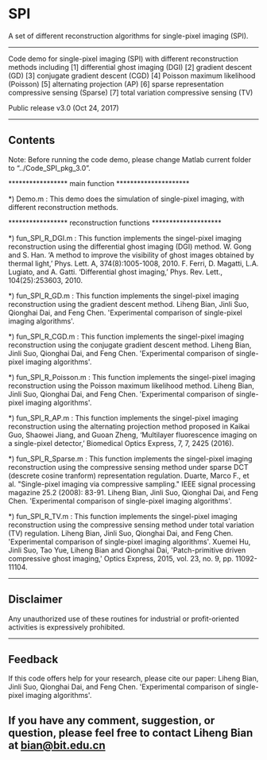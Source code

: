 # SPI
A set of different reconstruction algorithms for single-pixel imaging (SPI).

--------------------------------------------------------------------------------------------------------------------------

Code demo for single-pixel imaging (SPI) with different reconstruction methods including
[1] differential ghost imaging (DGI)
[2] gradient descent (GD)
[3] conjugate gradient descent (CGD)
[4] Poisson maximum likelihood (Poisson)
[5] alternating projection (AP)
[6] sparse representation compressive sensing (Sparse)
[7] total variation compressive sensing (TV)


Public release v3.0 (Oct 24, 2017) 

------------------------------------------------------------------------------------------------------------------------------------
 Contents
------------------------------------------------------------------------------------------------------------------------------------
Note: Before running the code demo, please change Matlab current folder to “../Code_SPI_pkg_3.0”.


***************** main function *********************

*) Demo.m                : This demo does the simulation of single-pixel imaging, with different reconstruction methods.

***************** reconstruction functions ********************

*) fun_SPI_R_DGI.m       : This function implements the singel-pixel imaging reconstruction using the differential ghost imaging (DGI) method.
W. Gong and S. Han. ‘A method to improve the visibility of ghost images obtained by thermal light,’ Phys. Lett. A, 374(8):1005-1008, 2010.
F. Ferri, D. Magatti, L.A. Lugiato, and A. Gatti. ‘Differential ghost imaging,’ Phys. Rev. Lett., 104(25):253603, 2010.

*) fun_SPI_R_GD.m        : This function implements the singel-pixel imaging reconstruction using the gradient descent method.
Liheng Bian, Jinli Suo, Qionghai Dai, and Feng Chen. 'Experimental comparison of single-pixel imaging algorithms'.

*) fun_SPI_R_CGD.m       : This function implements the singel-pixel imaging reconstruction using the conjugate gradient descent method.
Liheng Bian, Jinli Suo, Qionghai Dai, and Feng Chen. 'Experimental comparison of single-pixel imaging algorithms'.

*) fun_SPI_R_Poisson.m   : This function implements the singel-pixel imaging reconstruction using the Poisson maximum likelihood method.
Liheng Bian, Jinli Suo, Qionghai Dai, and Feng Chen. 'Experimental comparison of single-pixel imaging algorithms'.

*) fun_SPI_R_AP.m        : This function implements the singel-pixel imaging reconstruction using the alternating projection method proposed in 
Kaikai Guo, Shaowei Jiang, and Guoan Zheng, ‘Multilayer fluorescence imaging on a single-pixel detector,’ Biomedical Optics Express, 7, 7, 2425 (2016).

*) fun_SPI_R_Sparse.m    : This function implements the singel-pixel imaging reconstruction using the compressive sensing method under sparse DCT (descrete cosine tranform) representation regulation.
Duarte, Marco F., et al. "Single-pixel imaging via compressive sampling." IEEE signal processing magazine 25.2 (2008): 83-91.
Liheng Bian, Jinli Suo, Qionghai Dai, and Feng Chen. 'Experimental comparison of single-pixel imaging algorithms'.

*) fun_SPI_R_TV.m        : This function implements the singel-pixel imaging reconstruction using the compressive sensing method under total variation (TV) regulation.
Liheng Bian, Jinli Suo, Qionghai Dai, and Feng Chen. 'Experimental comparison of single-pixel imaging algorithms'.
Xuemei Hu, Jinli Suo, Tao Yue, Liheng Bian and Qionghai Dai, 'Patch-primitive driven compressive ghost imaging,'  Optics Express, 2015, vol. 23, no. 9, pp. 11092-11104.

------------------------------------------------------------------------------------------------------------------------------------
 Disclaimer
------------------------------------------------------------------------------------------------------------------------------------
Any unauthorized use of these routines for industrial or profit-oriented activities is expressively prohibited.

------------------------------------------------------------------------------------------------------------------------------------
 Feedback
------------------------------------------------------------------------------------------------------------------------------------
If this code offers help for your research, please cite our paper:
Liheng Bian, Jinli Suo, Qionghai Dai, and Feng Chen. 'Experimental comparison of single-pixel imaging algorithms'.

If you have any comment, suggestion, or question, please feel free to contact Liheng Bian at bian@bit.edu.cn
------------------------------------------------------------------------------------------------------------------------------------
